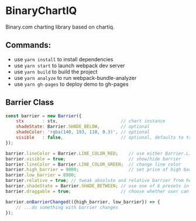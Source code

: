 # BinaryChartIQ

Binary.com charting library based on chartiq.

## Commands:
- use `yarn install` to install dependencies
- use `yarn start` to launch webpack dev server
- use `yarn build` to build the project
- use `yarn analyze` to run webpack-bundle-analyzer
- use `yarn gh-pages` to deploy demo to gh-pages

## Barrier Class
```js
const barrier = new Barrier({
    stx       : stx,                        // chart instance
    shadeState: Barrier.SHADE_BELOW,        // optional
    shadeColor: 'rgba(140, 193, 118, 0.3)', // optional
    visible   : false,                      // optional, defaults to true   
});

barrier.lineColor = Barrier.LINE_COLOR_RED;    // use either Barrier.LINE_COLOR_RED or Barrier.LINE_COLOR_GREEN
barrier.visible = true;                        // show/hide barrier
barrier.lineColor = Barrier.LINE_COLOR_GREEN;  // change line color
barrier.high_barrier = 9000;                   // set price of high barrier
barrier.low_barrier = 8900;
barrier.relative = true; // tweak absolute and relative barrier from here
barrier.shadeState = Barrier.SHADE_BETWEEN; // use one of 6 presets in Barrier.SHADE_*
barrier.draggable = true;                   // choose whether user can interact with barriers

barrier.onBarrierChanged(({high_barrier, low_barrier}) => {
    // ...do something with barrier changes
});

```
